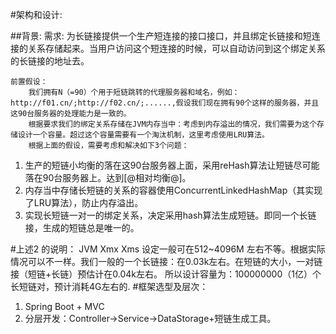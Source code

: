 #架构和设计:

##背景:
    需求:
        为长链接提供一个生产短连接的接口接口，并且绑定长链接和短连接的关系存储起来。当用户访问这个短连接的时候，可以自动访问到这个绑定关系的长链接的地址去。

    前置假设：
        我们拥有N（=90）个用于短链跳转的代理服务器和域名，例如：http://f01.cn/;http://f02.cn/;......,假设我们现在拥有90个这样的服务器，并且这90台服务器的处理能力是一致的。
        根据要求我们的绑定关系存储在JVM内存当中：考虑到内存溢出的情况，我们需要为这个存储设计一个容量。超过这个容量需要有一个淘汰机制，这里考虑使用LRU算法。
        根据上面的假设，需要考虑和解决如下3个问题：
 1. 生产的短链小均衡的落在这90台服务器上面，采用reHash算法让短链尽可能落在90台服务器上。达到[@相对均衡@]。
 2. 内存当中存储长短链的关系的容器使用ConcurrentLinkedHashMap（其实现了LRU算法），防止内存溢出。
 3. 实现长短链一对一的绑定关系，决定采用hash算法生成短链。即同一个长链接，生成的短链总是唯一的。

#上述2 的说明：
   JVM Xmx Xms 设定一般可在512~4096M 左右不等。根据实际情况可以不一样。我们一般的一个长链接：在0.03k左右。在短链的大小，一对链接（短链+长链）预估计在0.04k左右。
所以设计容量为：100000000（1亿）个长短链对，预计消耗4G左右的.
#框架选型及层次：
1. Spring Boot + MVC
2. 分层开发：Controller->Service->DataStorage+短链生成工具。